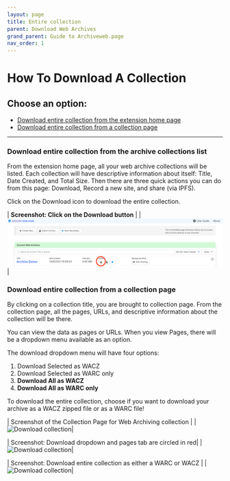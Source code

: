 ```yaml
---
layout: page
title: Entire collection
parent: Download Web Archives
grand_parent: Guide to Archiveweb.page
nav_order: 1
---
```

# How To Download A Collection

## Choose an option:
* [Download entire collection from the extension home page](#entire_collection_listing)
* [Download entire collection from a collection page](#entire_collection_page)

<hr>

### <a id="entire_collection_listing"> Download entire collection from the archive collections list</a>

From the extension home page, all your web archive collections will be listed. Each collection will have descriptive information about itself: Title, Date Created, and Total Size. 
Then there are three quick actions you can do from this page: Download, Record a new site, and share (via IPFS).

Click on the Download icon to download the entire collection.

| <b> Screenshot: Click on the Download button</b> |
| ![Download action](/assets/images/download/download-actions.png)|


### <a id="entire_collection_page"> Download entire collection from a collection page</a>

By clicking on a collection title, you are brought to collection page. From the collection page, all the pages, URLs, and descriptive information about the collection will be there. 

You can view the data as pages or URLs. When you view Pages, there will be a dropdown menu available as an option.

The download dropdown menu will have four options: 
1. Download Selected as WACZ
2. Download Selected as WARC only
3. <b>Download All as WACZ </b>
4. <b>Download All as WARC only </b>

To download the entire collection, choose if you want to download your archive as a WACZ zipped file or as a WARC file!
<br>

| Screenshot of the Collection Page for Web Archiving collection |
|![Download collection](/assets/images/download/download-collection.png)|


| Screenshot: Download dropdown and pages tab are circled in red|
| ![Download collection](/assets/images/download/download-collection-1.png)|

| Screenshot: Download entire collection as either a WARC or WACZ |
|![Download collection](/assets/images/download/download-collection-2.png)|



